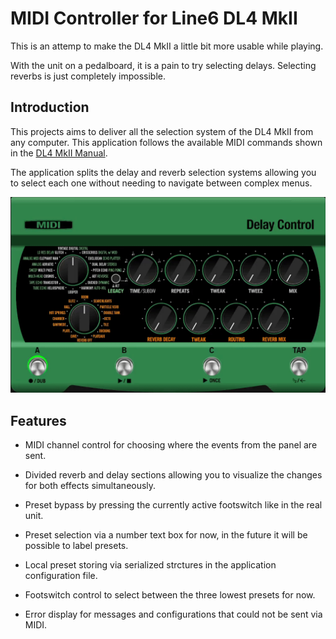 # MIDI Controller for Line6 DL4 MkII

This is an attemp to make the DL4 MkII a little bit more usable while playing.

With the unit on a pedalboard, it is a pain to try selecting delays. Selecting reverbs is just completely impossible.

## Introduction

This projects aims to deliver all the selection system of the DL4 MkII from any computer. This application follows the available MIDI commands shown in the [DL4 MkII Manual](https://line6.com/data/6/0a020a3f177ca62c4820b92c4e/application/pdf/DL4%20MkII%20Owner's%20Manual%20-%20English%20.pdf).

The application splits the delay and reverb selection systems allowing you to select each one without needing to navigate between complex menus.

<p align="center"><img src="/build/MidiControl/Resources/Original/DL4MkII Control.gif" alt="DL4MkII CONTROL"></p>

## Features

 - MIDI channel control for choosing where the events from the panel are sent.

 - Divided reverb and delay sections allowing you to visualize the changes for both effects simultaneously.

 - Preset bypass by pressing the currently active footswitch like in the real unit.

 - Preset selection via a number text box for now, in the future it will be possible to label presets.

 - Local preset storing via serialized strctures in the application configuration file.

 - Footswitch control to select between the three lowest presets for now.

 - Error display for messages and configurations that could not be sent via MIDI.
